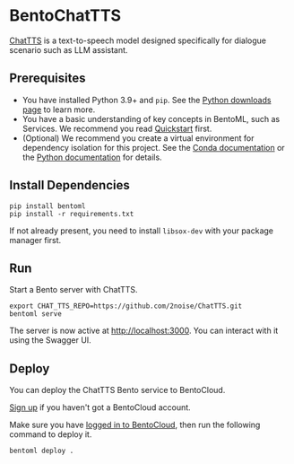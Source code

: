 # BentoChatTTS

[ChatTTS](https://github.com/2noise/ChatTTS) is a text-to-speech model designed specifically for dialogue scenario such as LLM assistant. 

## Prerequisites

- You have installed Python 3.9+ and `pip`. See the [Python downloads page](https://www.python.org/downloads/) to learn more.
- You have a basic understanding of key concepts in BentoML, such as Services. We recommend you read [Quickstart](https://docs.bentoml.com/en/latest/get-started/quickstart.html) first.
- (Optional) We recommend you create a virtual environment for dependency isolation for this project. See the [Conda documentation](https://conda.io/projects/conda/en/latest/user-guide/tasks/manage-environments.html) or the [Python documentation](https://docs.python.org/3/library/venv.html) for details.

## Install Dependencies

```
pip install bentoml
pip install -r requirements.txt
```

If not already present, you need to install `libsox-dev` with your package manager first.

## Run

Start a Bento server with ChatTTS.

```
export CHAT_TTS_REPO=https://github.com/2noise/ChatTTS.git
bentoml serve
```

The server is now active at [http://localhost:3000](http://localhost:3000/). You can interact with it using the Swagger UI.

## Deploy

You can deploy the ChatTTS Bento service to BentoCloud.

[Sign up](https://www.bentoml.com/) if you haven't got a BentoCloud account.

Make sure you have [logged in to BentoCloud](https://docs.bentoml.com/en/latest/bentocloud/how-tos/manage-access-token.html), then run the following command to deploy it.

```bash
bentoml deploy .
```
